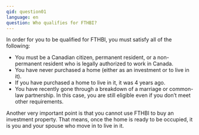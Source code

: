 ```yaml
---
qid: question01
language: en
question: Who qualifies for FTHBI?
---
```

<p>In order for you to be qualified for FTHBI, you must satisfy all of the following:</p>
<ul>
    <li>You must be a Canadian citizen, permanent resident, or a non-permanent resident who is legally authorized to work in Canada.</li>
    <li>You have never purchased a home (either as an investment or to live in it).</li>
    <li>If you have purchased a home to live in it, it was 4 years ago.</li>
    <li>You have recently gone through a breakdown of a marriage or common-law partnership. In this case, you are still eligible even if you don’t meet other requirements.</li>
</ul>
<p>Another very important point is that you cannot use FTHBI to buy an investment property. That means, once the home is ready to be occupied, it is you and your spouse who move in to live in it.</p>
